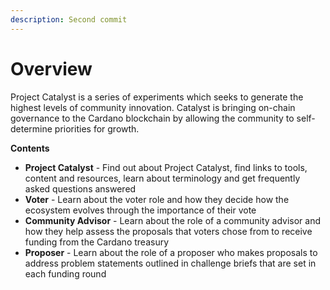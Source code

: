 ```yaml
---
description: Second commit
---
```


# Overview

Project Catalyst is a series of experiments which seeks to generate the highest levels of community innovation. Catalyst is bringing on-chain governance to the Cardano blockchain by allowing the community to self-determine priorities for growth.

**Contents**

* **Project Catalyst** - Find out about Project Catalyst, find links to tools, content and resources, learn about terminology and get frequently asked questions answered
* **Voter** - Learn about the voter role and how they decide how the ecosystem evolves through the importance of their vote
* **Community Advisor** - Learn about the role of a community advisor and how they help assess the proposals that voters chose from to receive funding from the Cardano treasury
* **Proposer** - Learn about the role of a proposer who makes proposals to address problem statements outlined in challenge briefs that are set in each funding round


